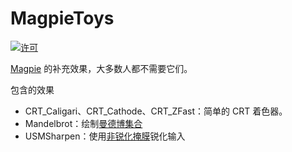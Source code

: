 # MagpieToys

[![许可](https://img.shields.io/github/license/Blinue/MagpieToys)](./LICENSE)

[Magpie](https://github.com/Blinue/Magpie) 的补充效果，大多数人都不需要它们。

包含的效果

* CRT_Caligari、CRT_Cathode、CRT_ZFast：简单的 CRT 着色器。
* Mandelbrot：绘制[曼德博集合](https://en.wikipedia.org/wiki/Mandelbrot_set)
* USMSharpen：使用[非锐化掩膜](https://en.wikipedia.org/wiki/Unsharp_masking)锐化输入
